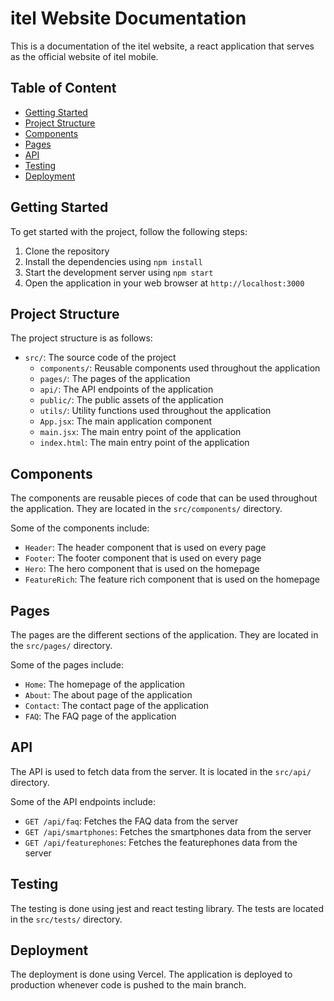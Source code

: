 # itel Website Documentation

This is a documentation of the itel website, a react application that serves as the official website of itel mobile.

## Table of Content

- [Getting Started](#getting-started)
- [Project Structure](#project-structure)
- [Components](#components)
- [Pages](#pages)
- [API](#api)
- [Testing](#testing)
- [Deployment](#deployment)

## Getting Started

To get started with the project, follow the following steps:

1. Clone the repository
2. Install the dependencies using `npm install`
3. Start the development server using `npm start`
4. Open the application in your web browser at `http://localhost:3000`

## Project Structure

The project structure is as follows:

- `src/`: The source code of the project
  - `components/`: Reusable components used throughout the application
  - `pages/`: The pages of the application
  - `api/`: The API endpoints of the application
  - `public/`: The public assets of the application
  - `utils/`: Utility functions used throughout the application
  - `App.jsx`: The main application component
  - `main.jsx`: The main entry point of the application
  - `index.html`: The main entry point of the application

## Components

The components are reusable pieces of code that can be used throughout the application. They are located in the `src/components/` directory.

Some of the components include:

- `Header`: The header component that is used on every page
- `Footer`: The footer component that is used on every page
- `Hero`: The hero component that is used on the homepage
- `FeatureRich`: The feature rich component that is used on the homepage

## Pages

The pages are the different sections of the application. They are located in the `src/pages/` directory.

Some of the pages include:

- `Home`: The homepage of the application
- `About`: The about page of the application
- `Contact`: The contact page of the application
- `FAQ`: The FAQ page of the application

## API

The API is used to fetch data from the server. It is located in the `src/api/` directory.

Some of the API endpoints include:

- `GET /api/faq`: Fetches the FAQ data from the server
- `GET /api/smartphones`: Fetches the smartphones data from the server
- `GET /api/featurephones`: Fetches the featurephones data from the server

## Testing

The testing is done using jest and react testing library. The tests are located in the `src/tests/` directory.

## Deployment

The deployment is done using Vercel. The application is deployed to production whenever code is pushed to the main branch.

